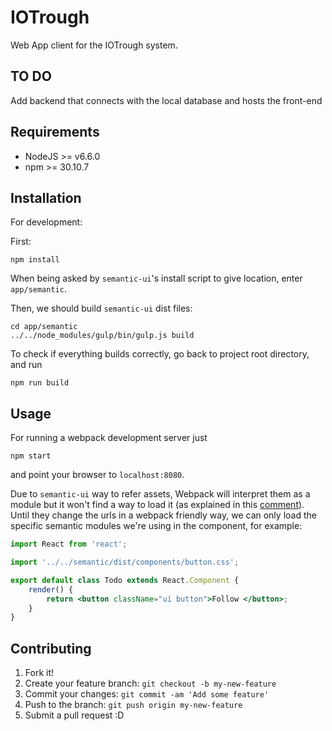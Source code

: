 # IOTrough

Web App client for the IOTrough system.

## TO DO

Add backend that connects with the local database and hosts the front-end

## Requirements

- NodeJS >= v6.6.0
- npm >= 30.10.7

## Installation

For development:

First:
```
npm install
```
When being asked by `semantic-ui`'s install script to give location, enter `app/semantic`.

Then, we should build `semantic-ui` dist files:

```
cd app/semantic
../../node_modules/gulp/bin/gulp.js build
```

To check if everything builds correctly, go back to project root directory, and run

```
npm run build
```

## Usage

For running a webpack development server just

```
npm start
```
and point your browser to `localhost:8080`.

Due to `semantic-ui` way to refer assets, Webpack will interpret them as a module but it won't find a way to load it (as explained in this [comment](https://github.com/Semantic-Org/Semantic-UI/issues/3533#issuecomment-186520229)).  Until they change the urls in a webpack friendly way, we can only load the specific semantic modules we're using in the component, for example:

```jsx
import React from 'react';

import '../../semantic/dist/components/button.css';

export default class Todo extends React.Component {
    render() {
        return <button className="ui button">Follow </button>;
    }
}
```


## Contributing

1. Fork it!
2. Create your feature branch: `git checkout -b my-new-feature`
3. Commit your changes: `git commit -am 'Add some feature'`
4. Push to the branch: `git push origin my-new-feature`
5. Submit a pull request :D
